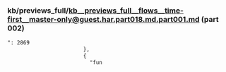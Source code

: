 ### kb/previews_full/kb__previews_full__flows__time-first__master-only@guest.har.part018.md.part001.md (part 002)

```md
": 2869
                        },
                        {
                          "fun
```

```
